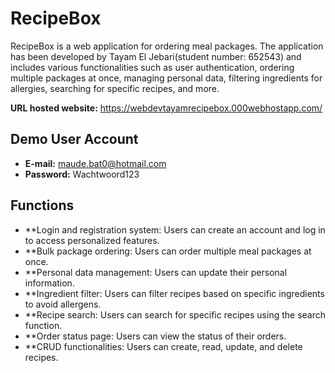 # RecipeBox
RecipeBox is a web application for ordering meal packages. The application has been developed by Tayam El Jebari(student number: 652543) and includes various functionalities such as user authentication, ordering multiple packages at once, managing personal data, filtering ingredients for allergies, searching for specific recipes, and more.

**URL hosted website:** https://webdevtayamrecipebox.000webhostapp.com/

##  Demo User Account
- **E-mail:** maude.bat0@hotmail.com
- **Password:** Wachtwoord123
## Functions
- **Login and registration system: Users can create an account and log in to access personalized features.
- **Bulk package ordering: Users can order multiple meal packages at once.
- **Personal data management: Users can update their personal information.
- **Ingredient filter: Users can filter recipes based on specific ingredients to avoid allergens.
- **Recipe search: Users can search for specific recipes using the search function.
- **Order status page: Users can view the status of their orders.
- **CRUD functionalities: Users can create, read, update, and delete recipes.
